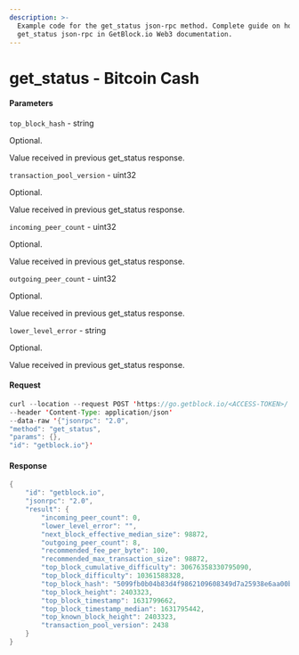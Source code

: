 ```yaml
---
description: >-
  Example code for the get_status json-rpc method. Сomplete guide on how to use
  get_status json-rpc in GetBlock.io Web3 documentation.
---
```


# get\_status - Bitcoin Cash

#### Parameters

`top_block_hash` - string

Optional.

Value received in previous get\_status response.

`transaction_pool_version` - uint32

Optional.

Value received in previous get\_status response.

`incoming_peer_count` - uint32

Optional.

Value received in previous get\_status response.

`outgoing_peer_count` - uint32

Optional.

Value received in previous get\_status response.

`lower_level_error` - string

Optional.

Value received in previous get\_status response.

#### Request

```java
curl --location --request POST 'https://go.getblock.io/<ACCESS-TOKEN>/' 
--header 'Content-Type: application/json' 
--data-raw '{"jsonrpc": "2.0",
"method": "get_status",
"params": {},
"id": "getblock.io"}'
```

#### Response

```java
{
    "id": "getblock.io",
    "jsonrpc": "2.0",
    "result": {
        "incoming_peer_count": 0,
        "lower_level_error": "",
        "next_block_effective_median_size": 98872,
        "outgoing_peer_count": 8,
        "recommended_fee_per_byte": 100,
        "recommended_max_transaction_size": 98872,
        "top_block_cumulative_difficulty": 30676358330795090,
        "top_block_difficulty": 10361588328,
        "top_block_hash": "5099fb0b04b83d4f9862109608349d7a25938e6aa00b509366848589fe69917a",
        "top_block_height": 2403323,
        "top_block_timestamp": 1631799662,
        "top_block_timestamp_median": 1631795442,
        "top_known_block_height": 2403323,
        "transaction_pool_version": 2438
    }
}
```
